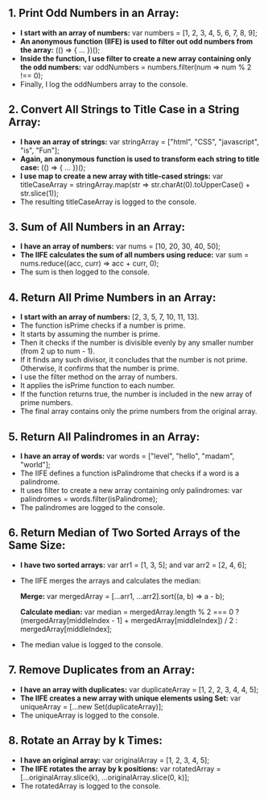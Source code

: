 ## 1. Print Odd Numbers in an Array:

- <b>I start with an array of numbers:</b> var numbers = [1, 2, 3, 4, 5, 6, 7, 8, 9];
- <b>An anonymous function (IIFE) is used to filter out odd numbers from the array:</b> (() => { ... })();
- <b>Inside the function, I use filter to create a new array containing only the odd numbers:</b> var oddNumbers = numbers.filter(num => num % 2 !== 0);
- Finally, I log the oddNumbers array to the console.

## 2. Convert All Strings to Title Case in a String Array:

- <b>I have an array of strings:</b> var stringArray = ["html", "CSS", "javascript", "is", "Fun"];
- <b>Again, an anonymous function is used to transform each string to title case:</b> (() => { ... })();
- <b>I use map to create a new array with title-cased strings:</b> var titleCaseArray = stringArray.map(str => str.charAt(0).toUpperCase() + str.slice(1));
- The resulting titleCaseArray is logged to the console.

## 3. Sum of All Numbers in an Array:

- <b>I have an array of numbers:</b> var nums = [10, 20, 30, 40, 50];
- <b>The IIFE calculates the sum of all numbers using reduce:</b> var sum = nums.reduce((acc, curr) => acc + curr, 0);
- The sum is then logged to the console.

## 4. Return All Prime Numbers in an Array:

- <b>I start with an array of numbers:</b> [2, 3, 5, 7, 10, 11, 13].
- The function isPrime checks if a number is prime.
- It starts by assuming the number is prime.
- Then it checks if the number is divisible evenly by any smaller number (from 2 up to num - 1).
- If it finds any such divisor, it concludes that the number is not prime. Otherwise, it confirms that the number is prime.
- I use the filter method on the array of numbers.
- It applies the isPrime function to each number.
- If the function returns true, the number is included in the new array of prime numbers.
- The final array contains only the prime numbers from the original array.

## 5. Return All Palindromes in an Array:

- <b>I have an array of words:</b> var words = ["level", "hello", "madam", "world"];
- The IIFE defines a function isPalindrome that checks if a word is a palindrome.
- It uses filter to create a new array containing only palindromes: var palindromes = words.filter(isPalindrome);
- The palindromes are logged to the console.

## 6. Return Median of Two Sorted Arrays of the Same Size:

- <b>I have two sorted arrays:</b> var arr1 = [1, 3, 5]; and var arr2 = [2, 4, 6];
- The IIFE merges the arrays and calculates the median:

    <b>Merge:</b> var mergedArray = [...arr1, ...arr2].sort((a, b) => a - b);

    <b>Calculate median:</b> var median = mergedArray.length % 2 === 0 ? (mergedArray[middleIndex - 1] + mergedArray[middleIndex]) / 2 : mergedArray[middleIndex];
- The median value is logged to the console.

## 7. Remove Duplicates from an Array:

- <b>I have an array with duplicates:</b> var duplicateArray = [1, 2, 2, 3, 4, 4, 5];
- <b>The IIFE creates a new array with unique elements using Set:</b> var uniqueArray = [...new Set(duplicateArray)];
- The uniqueArray is logged to the console.

## 8. Rotate an Array by k Times:

- <b>I have an original array:</b> var originalArray = [1, 2, 3, 4, 5];
- <b>The IIFE rotates the array by k positions:</b> var rotatedArray = [...originalArray.slice(k), ...originalArray.slice(0, k)];
- The rotatedArray is logged to the console.